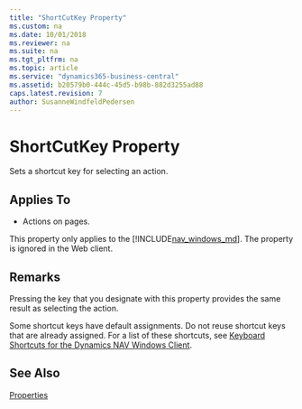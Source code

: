 ```yaml
---
title: "ShortCutKey Property"
ms.custom: na
ms.date: 10/01/2018
ms.reviewer: na
ms.suite: na
ms.tgt_pltfrm: na
ms.topic: article
ms.service: "dynamics365-business-central"
ms.assetid: b20579b0-444c-45d5-b98b-882d3255ad88
caps.latest.revision: 7
author: SusanneWindfeldPedersen
---
```


 # ShortCutKey Property
Sets a shortcut key for selecting an action.
  
  
## Applies To

-  Actions on pages.  

This property only applies to the [!INCLUDE[nav_windows_md](../includes/nav_windows_md.md)]. The property is ignored in the Web client.

## Remarks  
Pressing the key that you designate with this property provides the same result as selecting the action.  

Some shortcut keys have default assignments. Do not reuse shortcut keys that are already assigned. For a list of these shortcuts, see [Keyboard Shortcuts for the Dynamics NAV Windows Client](https://docs.microsoft.com/en-us/dynamics-nav-app/keyboard-shortcuts-windows-client). 
  
## See Also  
 [Properties](devenv-properties.md)